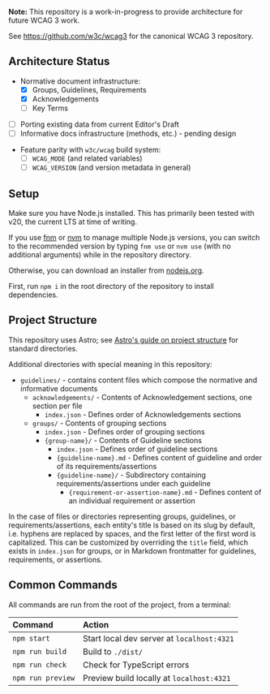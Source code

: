 **Note:** This repository is a work-in-progress to provide architecture for future WCAG 3 work.

See https://github.com/w3c/wcag3 for the canonical WCAG 3 repository.

## Architecture Status

- Normative document infrastructure:
  - [x] Groups, Guidelines, Requirements
  - [x] Acknowledgements
  - [ ] Key Terms
- [ ] Porting existing data from current Editor's Draft
- [ ] Informative docs infrastructure (methods, etc.) - pending design
- Feature parity with `w3c/wcag` build system:
  - [ ] `WCAG_MODE` (and related variables)
  - [ ] `WCAG_VERSION` (and version metadata in general)

## Setup

Make sure you have Node.js installed. This has primarily been tested with v20,
the current LTS at time of writing.

If you use [fnm](https://github.com/Schniz/fnm) or [nvm](https://github.com/nvm-sh/nvm) to manage multiple Node.js versions,
you can switch to the recommended version by typing `fnm use` or `nvm use`
(with no additional arguments) while in the repository directory.

Otherwise, you can download an installer from [nodejs.org](https://nodejs.org/).

First, run `npm i` in the root directory of the repository to install dependencies.

## Project Structure

This repository uses Astro;
see [Astro's guide on project structure](https://docs.astro.build/en/basics/project-structure/)
for standard directories.

Additional directories with special meaning in this repository:

- `guidelines/` - contains content files which compose the normative and informative documents
  - `acknowledgements/` - Contents of Acknowledgement sections, one section per file
    - `index.json` - Defines order of Acknowledgements sections
  - `groups/` - Contents of grouping sections
    - `index.json` - Defines order of grouping sections
    - `{group-name}/` - Contents of Guideline sections
      - `index.json` - Defines order of guideline sections
      - `{guideline-name}.md` - Defines content of guideline and order of its requirements/assertions
      - `{guideline-name}/` - Subdirectory containing requirements/assertions under each guideline
        - `{requirement-or-assertion-name}.md` - Defines content of an individual requirement or assertion

In the case of files or directories representing groups, guidelines, or requirements/assertions,
each entity's title is based on its slug by default, i.e. hyphens are replaced by spaces, and
the first letter of the first word is capitalized. This can be customized by overriding the
`title` field, which exists in `index.json` for groups, or in Markdown frontmatter for
guidelines, requirements, or assertions.

## Common Commands

All commands are run from the root of the project, from a terminal:

| Command                   | Action                                           |
| :------------------------ | :----------------------------------------------- |
| `npm start`               | Start local dev server at `localhost:4321`       |
| `npm run build`           | Build to `./dist/`                               |
| `npm run check`           | Check for TypeScript errors                      |
| `npm run preview`         | Preview build locally at `localhost:4321`        |
